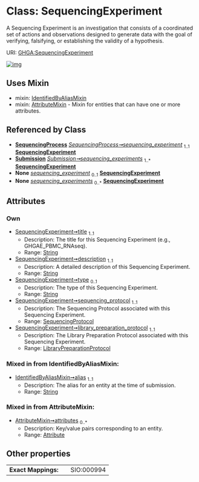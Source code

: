 
# Class: SequencingExperiment


A Sequencing Experiment is an investigation that consists of a coordinated set of actions and observations designed to generate data with the goal of verifying, falsifying, or establishing the validity of a hypothesis.

URI: [GHGA:SequencingExperiment](https://w3id.org/GHGA/SequencingExperiment)


[![img](https://yuml.me/diagram/nofunky;dir:TB/class/[Submission],[SequencingProtocol],[SequencingProcess],[LibraryPreparationProtocol]<library_preparation_protocol%201..1-%20[SequencingExperiment&#124;title:string;description:string;type:string%20%3F;alias:string],[SequencingProtocol]<sequencing_protocol%201..1-%20[SequencingExperiment],[SequencingProcess]-%20sequencing_experiment%201..1>[SequencingExperiment],[Submission]++-%20sequencing_experiments%201..*>[SequencingExperiment],[SequencingProcess]-%20sequencing_experiment(i)%200..1>[SequencingExperiment],[Submission]-%20sequencing_experiments(i)%200..*>[SequencingExperiment],[SequencingExperiment]uses%20-.->[IdentifiedByAliasMixin],[SequencingExperiment]uses%20-.->[AttributeMixin],[LibraryPreparationProtocol],[IdentifiedByAliasMixin],[AttributeMixin],[Attribute])](https://yuml.me/diagram/nofunky;dir:TB/class/[Submission],[SequencingProtocol],[SequencingProcess],[LibraryPreparationProtocol]<library_preparation_protocol%201..1-%20[SequencingExperiment&#124;title:string;description:string;type:string%20%3F;alias:string],[SequencingProtocol]<sequencing_protocol%201..1-%20[SequencingExperiment],[SequencingProcess]-%20sequencing_experiment%201..1>[SequencingExperiment],[Submission]++-%20sequencing_experiments%201..*>[SequencingExperiment],[SequencingProcess]-%20sequencing_experiment(i)%200..1>[SequencingExperiment],[Submission]-%20sequencing_experiments(i)%200..*>[SequencingExperiment],[SequencingExperiment]uses%20-.->[IdentifiedByAliasMixin],[SequencingExperiment]uses%20-.->[AttributeMixin],[LibraryPreparationProtocol],[IdentifiedByAliasMixin],[AttributeMixin],[Attribute])

## Uses Mixin

 *  mixin: [IdentifiedByAliasMixin](IdentifiedByAliasMixin.md)
 *  mixin: [AttributeMixin](AttributeMixin.md) - Mixin for entities that can have one or more attributes.

## Referenced by Class

 *  **[SequencingProcess](SequencingProcess.md)** *[SequencingProcess➞sequencing_experiment](SequencingProcess_sequencing_experiment.md)*  <sub>1..1</sub>  **[SequencingExperiment](SequencingExperiment.md)**
 *  **[Submission](Submission.md)** *[Submission➞sequencing_experiments](Submission_sequencing_experiments.md)*  <sub>1..\*</sub>  **[SequencingExperiment](SequencingExperiment.md)**
 *  **None** *[sequencing_experiment](sequencing_experiment.md)*  <sub>0..1</sub>  **[SequencingExperiment](SequencingExperiment.md)**
 *  **None** *[sequencing_experiments](sequencing_experiments.md)*  <sub>0..\*</sub>  **[SequencingExperiment](SequencingExperiment.md)**

## Attributes


### Own

 * [SequencingExperiment➞title](SequencingExperiment_title.md)  <sub>1..1</sub>
     * Description: The title for this Sequencing Experiment (e.g., GHGAE_PBMC_RNAseq).
     * Range: [String](types/String.md)
 * [SequencingExperiment➞description](SequencingExperiment_description.md)  <sub>1..1</sub>
     * Description: A detailed description of this Sequencing Experiment.
     * Range: [String](types/String.md)
 * [SequencingExperiment➞type](SequencingExperiment_type.md)  <sub>0..1</sub>
     * Description: The type of this Sequencing Experiment.
     * Range: [String](types/String.md)
 * [SequencingExperiment➞sequencing_protocol](SequencingExperiment_sequencing_protocol.md)  <sub>1..1</sub>
     * Description: The Sequencing Protocol associated with this Sequencing Experiment.
     * Range: [SequencingProtocol](SequencingProtocol.md)
 * [SequencingExperiment➞library_preparation_protocol](SequencingExperiment_library_preparation_protocol.md)  <sub>1..1</sub>
     * Description: The Library Preparation Protocol associated with this Sequencing Experiment.
     * Range: [LibraryPreparationProtocol](LibraryPreparationProtocol.md)

### Mixed in from IdentifiedByAliasMixin:

 * [IdentifiedByAliasMixin➞alias](IdentifiedByAliasMixin_alias.md)  <sub>1..1</sub>
     * Description: The alias for an entity at the time of submission.
     * Range: [String](types/String.md)

### Mixed in from AttributeMixin:

 * [AttributeMixin➞attributes](AttributeMixin_attributes.md)  <sub>0..\*</sub>
     * Description: Key/value pairs corresponding to an entity.
     * Range: [Attribute](Attribute.md)

## Other properties

|  |  |  |
| --- | --- | --- |
| **Exact Mappings:** | | SIO:000994 |

